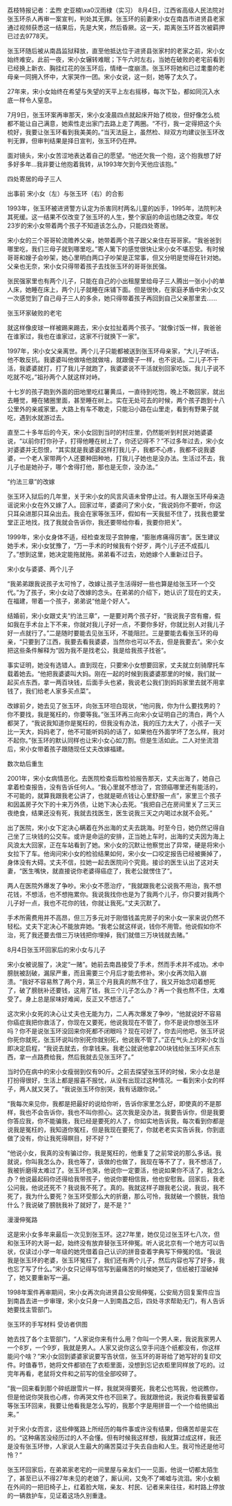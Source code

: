 荔枝特报记者：孟煦 史亚楠\xa0汉雨棣（实习） 8月4日，江西省高级人民法院对张玉环杀人再审一案宣判，判处其无罪。张玉环的前妻宋小女在南昌市进贤县老家通过视频获悉这一结果后，先是大笑，然后昏厥。这一天，距离张玉环首次被羁押已过去9778天。

张玉环随后被从南昌监狱释放，直至他抵达位于进贤县张家村的老家之前，宋小女始终难安。此前一夜，宋小女辗转难眠；下午六时左右，当她在破败的老宅前看到已经换上新衣、胸挂红花的张玉环后，情绪一度崩溃。张玉环将她和已过耄耋的老母亲一同拥入怀中，大家哭作一团。宋小女说，这一刻，她等了太久了。

27年来，宋小女始终在希望与失望的天平上左右摇移，每次下坠，都如同沉入水底一样令人窒息。

7月9日，张玉环案再审那天，宋小女凌晨四点就起床开始了梳妆，但好像怎么梳都不能让自己满意，她索性走出家门去路上走了两圈。“不行，我一定得把这个头梳好，我要让张玉环看到我美美的。”当天法庭上，虽然检、辩双方均建议张玉环改判无罪，但审判结果是择日宣判，张玉环仍在押。

面对镜头，宋小女苦涩地表达着自己的愿望。“他还欠我一个抱，这个抱我想了好多好多年…我非要让他抱着我转，从1993年欠到今天他应该抱。”

四处寄居的母子三人

出事前 宋小女（左）与张玉环（右）的合影

1993年，张玉环被进贤警方认定为杀害同村两名儿童的凶手，1995年，法院判决其死缓。这一结果不仅改变了张玉环的人生，整个家庭的命运也随之改变。年仅23岁的宋小女带着两个孩子不知道该怎么办，只能四处寄居。

宋小女的三个哥哥轮流赡养父亲，她带着两个孩子跟父亲住在哥哥家。“我爸爸到哪里吃，我们三母子就到哪里吃。”寄人篱下的感觉很快让宋小女不堪忍受。有时候哥哥和嫂子会吵架，她心里明白两口子吵架是正常事，但又分明是觉得在针对她。父亲也无奈，宋小女只得带着孩子去找张玉环的哥哥张民强。

张民强家里也有两个儿子，只能在自己的小出租屋里给母子三人腾出一张小小的单人床，她睡在床上，两个儿子就睡在床铺下面。但是很快，在家庭矛盾中宋小女又一次感觉到了自己母子三人的多余，她只得带着孩子再回到自己父亲那里去……

张玉环家破败的老宅

就这样像皮球一样被踢来踢去，宋小女拉扯着两个孩子。“就像讨饭一样，我爸爸在谁家过，我也在谁家过，这家不行就换下一家”。

1997年，宋小女父亲离世。两个儿子只能都被送到张玉环母亲家，“大儿子听话，他不敢反抗。我婆婆叫他做啥他就做啥，就跟傻子一样，也不说话。二儿子不干活，我婆婆就打，打了我儿子就跑了，我婆婆说不干活就别回家吃饭。我儿子说不吃就不吃，”祖孙两个人就这样对峙。

十七岁的孩子跑到外面的田地里吃红薯黄瓜，一直待到吃饱，晚上不敢回家，就出去睡觉，睡在猪圈里面，甚至睡在树上。实在无处可去的时候，两个孩子跑到十八公里外的亲戚家里。大路上有车不敢走，只能沿小路在山里走，看到有野果子就吃，遇到水就游过去。

直至二十多年后的今天，宋小女回到当时的村庄里，仍然能听到村民对她婆婆说，“以前你打你孙子，打得他睡在树上了，你还记得不？”不过多年过去，宋小女对婆婆并无怨恨，“其实就是我婆婆这样打我儿子，我都不心疼，我都不说我婆婆，一个老人家带两个人还要种田种地，打我儿子她也是没办法。生活过不去，我儿子也是她孙子，哪个舍得打他，那也是无奈，没办法。”

“约法三章”的改嫁

张玉环入狱后的几年里，关于宋小女的风言风语未曾停止过。有人跟张玉环母亲造谣说宋小女在外又嫁了人。回家过年，婆婆问了宋小女，“我说妈你不要听，你这只耳朵进那只耳朵出去。我会在家等张玉环，假如有一天我挺不住了，找我也要堂堂正正地找，找了我就会告诉你，我还要带给你看，我要你把关”。

1999年，宋小女身体不适，经检查发现子宫肿瘤，“膨胀疼痛得厉害”。医生建议她手术，宋小女犹豫了，“万一手术的时候我有个好歹，两个儿子还不成孤儿了。”想到这里，她决定能拖就拖。弟弟看不过去，劝她嫁个人重新过日子。

宋小女与婆婆、两个儿子

“我弟弟跟我说孩子太可怜了，改嫁让孩子生活得好一些也算是给张玉环一个交代。”为了孩子，宋小女动了改嫁的念头。在弟弟的介绍下，她认识了现在的丈夫，在福建，带着一个孩子，弟弟说“他是个好人”。

结婚前，宋小女跟丈夫“约法三章”，一是要对两个孩子好，“我说我子宫有瘤，假如我在手术台上下不来，你就对我儿子好一点，不要你多好，你就比别人对我儿子好一点就行了。”二是随时要能去见张玉环，不能阻拦。三是要能去看张玉环的母亲，“只要到了江西，我要去看我婆婆，当然你也可以不去，但是我要去”。宋小女把这些条件解释为“因为我不是找老公，我是给我孩子找爸”。

事实证明，她没有选错人。直到现在，只要宋小女想要回家，丈夫就立刻骑摩托车载着她去。“他把我婆婆叫大妈。刚在一起的时候到我婆婆那里的时候，我们就一起买点东西，拿一两百块钱，后面手头也紧，我说老公我们到妈妈家里去就不用拿钱了，我们给老人家多买点菜”。

改嫁前夕，她去见了张玉环，向张玉环坦白现状，“他问我，你为什么要找男的？你不要找，我是冤枉的，你要等我。”张玉环再三向宋小女证明自己的清白，两个人都哭了，“我说我知道你是冤枉的，但我没有办法，我的压力太大了，小孩子一天比一天大，妈妈老了，他不可能听妈妈的话了，如果他在外面学坏了怎么样，我对不起你。”张玉环的默认同样也让宋小女心如刀割。但是生活如此。二人对坐流泪后，宋小女带着孩子跟随现任丈夫改嫁福建。

数次劫后重生

2001年，宋小女病情恶化。去医院检查后取检验报告那天，丈夫出海了，她自己拿着检查报告，没有告诉任何人。“我心里就不想治了，宫颈癌哪里还有能活的，不可能的，就算我跟我老公讲了，也就是砸点钱让心里舒服一点”，家里三个孩子和因盖房子欠下的十来万外债，让她下决心去死。“我把自己在房间里关了三天三夜绝食，结果还没有死，我就去找医生，医生说我三天之内喝过水就不会死。”

出了医院，宋小女下定决心瞒着在外出海的丈夫去跳海。时至今日，她仍然记得自己坐了三块钱的公交车。或许是命运的安排，正当她上车时，出海的丈夫因为海上风浪太大回家，正在车站看到了她。宋小女的沉默让他察觉出了异常，硬是将宋小女拉下了车。他询问宋小女的检验结果如何，宋小女一口咬定报告已经被撕掉了，身体没有大碍。丈夫不信，拉她一起去医院问个究竟。接诊的医生认出了这对夫妻，“医生嘴快，就直接说你老婆得癌症了，我老公就愣住了”。

两人在医院外爆发了争吵。宋小女不愿治疗，“我就跟我老公说我不用治，我不想花钱，不想活，也不想拖累你。我说我找你也是为了我两个儿子，你只要对我两个儿子好一点，我也不花你的钱，你就让我死。”丈夫沉默了。

手术所需费用并不高昂，但三万多元对于刚借钱盖完房子的宋小女一家来说仍然不轻松。丈夫下定决心不能放弃她。“我老公就这样说，钱你不用管。他说假如你不治，死了我还要去借三万块钱把你埋掉，我们就借三万块钱就去赌。”

8月4日张玉环回家后的宋小女与儿子

宋小女被说服了，决定“一赌”。她前去南昌接受了手术，然而手术并不成功。术中膀胱被刮破，漏尿严重，而且需要三个月后才能去修补。宋小女再次陷入崩溃。“我好不容易熬了两个月，第三个月我真的熬不住了，我又开始念叨着想死了，破了膀胱补还要钱，这用了钱，我三个儿子怎么办？再一个我也熬不住，太难受了。身上总是尿味好难闻，反正又不想活了。”

这次宋小女死的决心让丈夫也无能为力，二人再次爆发了争吵，“他就说好不容易你癌症我把你救活了，你现在又要死，他说我现在不管了，你不是说你想张玉环吗？你不是说张玉环没回来你死都不闭眼吗？现在可好了，你去问他吧，张玉环说你死你就死，张玉环说叫你别死你就别死，他说我不管了。”正在气头上的宋小女当即决定启程，“我说去就去，你拿钱来。我老公就说他拿200块钱给张玉环买点东西，拿一点路费给我，然后我就去见张玉环了。”

当时仍在病中的宋小女瘦弱到仅有90斤。之前去探望张玉环的时候，宋小女总是打扮得很好，生活上都是报喜不报忧，从没有出现过这种情况。一看到宋小女的样子，两人就又哭了。“我说张玉环你别哭，我有话跟你说。”

“我每次来见你，我都是把最好的说给你听，告诉你家里怎么好，即使真的不是那样，我也不会告诉你，我也不叫你担心。这次我是没办法，我要告诉你，但是我要你答应我，你不能骗我，我已经是要死的人了，你如实地告诉我，每次看到你都是说我是冤枉的，我知道你冤枉，但是我现在要死了，你就老老实实告诉我，你到底做了没有，你让我死得瞑目，好不好？”

“他说小女，我真的没有骗过你，我是冤枉的，他重复了之前常说的那么多话。我就说，你叫我怎么办，我也等了，该做的也做了，我现在等不了了，我不想活了，我被折磨得太难过了。张玉环也哭，他说你一定要活，他说如果你不活了，我怎么办？他说最起码你还得给我带孩子，他说你要相信我，他也安慰我。回家后，我老公问我，他说还死不？我说我不死了。真的。我就这样子跟我老公说，我说，我不死了，我为什么要死？张玉环受那么大的折磨，那么可怜，我就破一个膀胱，我怕什么？我说破了膀胱我补了就好了，是不是？”

漫漫伸冤路

这是宋小女多年来最后一次见到张玉环。这27年里，她仅见过张玉环七八次，但和张玉环的大哥一起，始终没有放弃替张玉环伸冤。听人说北京有一个地方可以告状，仅读过小学一年级的她凭借着自己认识的拼音查着字典写下伸冤的信。“我说我是张玉环的老婆，张玉环冤枉了，我们还有两个儿子，然后内容也写了好多，我也忘了写了什么。”宋小女只记得写信写到最痛苦的时候她哭了，信纸被打湿破掉了，她又要重新写一遍。

1998年案件再审期间，宋小女再次向进贤县公安局伸冤，公安局方回复案件应当到南昌去进一步审理，宋小女只身一人到南昌之后，四处寻求帮助无门，有人告诉她要找主管部门。

张玉环的手写材料 受访者供图

她去找了各个主管部门，“人家说你来有什么用？你叫一个男人来，我说我家男人一个8岁，一个9岁，我就是男人。人家又说你这么空手问连个纸都没有，你这样能问个啥？”宋小女回到婆婆家说要写告状信，张玉环的哥哥给了她写好的复印文件。时值春节，她将文件都锁在了衣柜里面，没想到忘记衣柜里同样放了吃的。过完年再看，老鼠将文件和之前写的信全部咬碎了。

“我一回来看到那个碎纸跟雪片一样，我就哭得要死，我老公也骂我，他说瞧你，但是他说你哭我也心疼，你再哭文件也不回来了。我就跟他说，我说你看我要留着等张玉环回来，我要让他看我是怎么写的，我那个字是用拼音一个一个给他搞出来。”

对于宋小女而言，这些伸冤路上所经历的每件事或许没有结果，但痛苦却是实在的。“这种痛苦没经历过的人不会懂。但有时候我这样想，我就算过成这样，我还是没有张玉环惨，人家说人生最大的痛苦莫过于失去自由和人生。我可怜还是他可怜？”

张玉环回家后，在弟弟家老宅的一间里屋与亲友们一一见面，他说一切都太陌生了，甚至已认不得27年未见的老娘了，厮认间，又免不了唏嘘与流泪。宋小女躺在外间的一把旧椅子上，红着脸大喘，亲友、村民、记者来来往往，和村路上停放的一辆救护车，见证着这场久别重逢。


